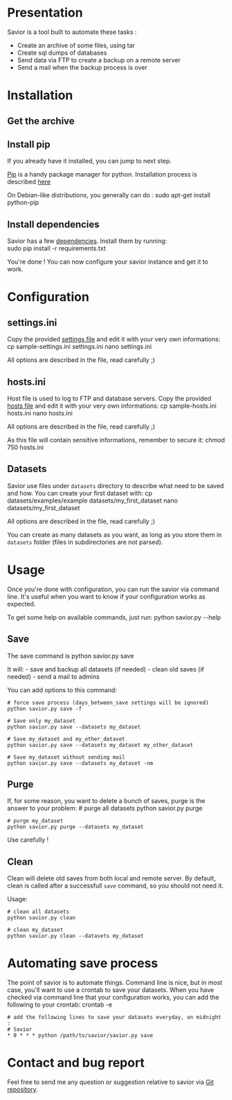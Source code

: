 # Presentation

Savior is a tool built to automate these tasks :
- Create an archive of some files, using tar
- Create sql dumps of databases
- Send data via FTP to create a backup on a remote server
- Send a mail when the backup process is over

# Installation 

## Get the archive

## Install pip
If you already have it installed, you can jump to next step. 

[Pip](http://www.pip-installer.org/en/latest/) is a handy package manager for python.
Installation process is described [here](http://www.pip-installer.org/en/latest/installing.html)

On Debian-like distributions, you generally can do :
    sudo apt-get install python-pip

## Install dependencies

Savior has a few [dependencies](requirements.txt). Install them by running:    
    sudo pip install -r requirements.txt
    
You're done ! You can now configure your savior instance and get it to work.

# Configuration

## settings.ini

Copy the provided [settings file](sample-settings.ini) and edit it with your very own informations:
    cp sample-settings.ini settings.ini
    nano settings.ini

All options are described in the file, read carefully ;)

## hosts.ini

Host file is used to log to FTP and database servers.
Copy the provided [hosts file](sample-hosts.ini) and edit it with your very own informations:
    cp sample-hosts.ini hosts.ini
    nano hosts.ini
    
All options are described in the file, read carefully ;)

As this file will contain sensitive informations, remember to secure it:
    chmod 750 hosts.ini
    
    
## Datasets

Savior use files under `datasets` directory to describe what need to be saved and how.
You can create your first dataset  with:
    cp datasets/examples/example datasets/my_first_dataset
    nano datasets/my_first_dataset
  
All options are described in the file, read carefully ;)

You can create as many datasets as you want, as long as you store them in `datasets` folder (files in subdirectories are not parsed).

# Usage

Once you're done with configuration, you can run the savior via command line. 
It's useful when you want to know if your configuration works as expected.

To get some help on available commands, just run:
    python savior.py --help

## Save

The save command is
    python savior.py save
    
It will:
    - save and backup all datasets (if needed)
    - clean old saves (if needed)
    - send a mail to admins
    
You can add options to this command:
    
    # force save process (days_between_save settings will be ignored)
    python savior.py save -f 
    
    # Save only my_dataset
    python savior.py save --datasets my_dataset 
    
    # Save my_dataset and my_other_dataset
    python savior.py save --datasets my_dataset my_other_dataset
    
    # Save my_dataset without sending mail
    python savior.py save --datasets my_dataset -nm 
    
 
## Purge

If, for some reason, you want to delete a bunch of saves, purge is the answer to your problem:
    # purge all datasets
    python savior.py purge
    
    # purge my_dataset
    python savior.py purge --datasets my_dataset
    
Use carefully !

## Clean

Clean will delete old saves from both local and remote server.
By default, clean is called after a successfull `save` command, so you should not need it.

Usage:
    
    # clean all datasets
    python savior.py clean

    # clean my_dataset
    python savior.py clean --datasets my_dataset
    
# Automating save process

The point of savior is to automate things. Command line is nice, but in most case, you'll want to use a crontab to save your datasets.
When you have checked via command line that your configuration works, you can add the following to your crontab:
    crontab -e 
    
    # add the following lines to save your datasets everyday, on midnight :
    # Savior
    * 0 * * * python /path/to/savior/savior.py save

# Contact and bug report

Feel free to send me any question or suggestion relative to savior via [Git repository](https://github.com/EliotBerriot/savior).

